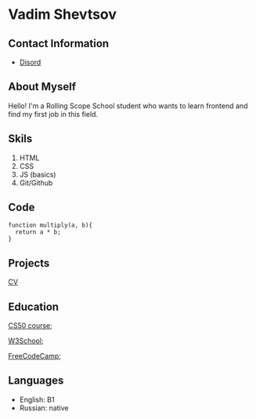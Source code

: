 # Vadim Shevtsov

## Contact Information
- [Disord](https://discordapp.com/users/1148609363913748490/)

## About Myself
Hello! I'm a Rolling Scope School student who wants to learn frontend and find my first job in this field.

## Skils
1. HTML
2. CSS
3. JS (basics)
4. Git/Github

## Code
```
function multiply(a, b){
  return a * b;
}
```

## Projects
[CV](https://nofeil.github.io/rsschool-cv/cv)

## Education
[CS50 course](https://www.youtube.com/@cs50/playlists);

[W3School](https://www.w3schools.com/);

[FreeCodeCamp](https://www.freecodecamp.org/);

## Languages
- English: B1
- Russian: native

